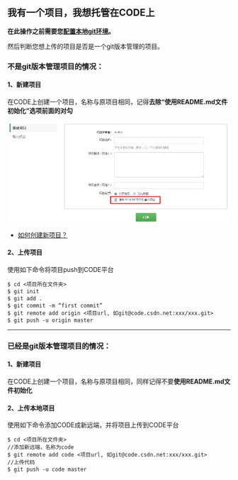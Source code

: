 ## 我有一个项目，我想托管在CODE上


**在此操作之前需要您[配置本地git环境](/help/CSDN_Code/code_support/FAQ_2_2)。**

然后判断您想上传的项目是否是一个git版本管理的项目。

### 不是git版本管理项目的情况：

#### 1、新建项目

在CODE上创建一个项目，名称与原项目相同，记得**去除“使用README.md文件初始化”选项前面的对勾**

![](/images/new_2_1.jpg)

* [如何创建新项目？](/help/CSDN_Code/code_support/FAQ_2_1)  

#### 2、上传项目

使用如下命令将项目push到CODE平台

    $ cd <项目所在文件夹>  
    $ git init  
    $ git add .  
    $ git commit -m “first commit”  
    $ git remote add origin <项目url, 如git@code.csdn.net:xxx/xxx.git>  
    $ git push -u origin master   


---

### 已经是git版本管理项目的情况：

#### 1、新建项目

在CODE上创建一个项目，名称与原项目相同，同样记得不要**使用README.md文件初始化**

#### 2、上传本地项目

使用如下命令添加CODE成新远端，并将项目上传到CODE平台

    $ cd <项目所在文件夹>  
    //添加新远端，名称为code
    $ git remote add code <项目url, 如git@code.csdn.net:xxx/xxx.git>  
    //上传代码
    $ git push -u code master